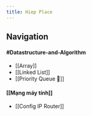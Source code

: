 ```yaml
---
title: Hiep Place
---
```

## Navigation
#### #Datastructure-and-Algorithm 
- [[Array]]
- [[Linked List]]
- [[Priority Queue 🤔]]
#### [[Mạng máy tính]]
- [[Config IP Router]]